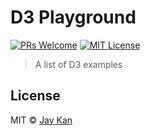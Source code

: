 # D3 Playground

[![PRs Welcome][prs-badge]][prs]
[![MIT License][license-badge]][license]

> A list of D3 examples

## License
MIT © [Jay Kan](https://github.com/JayKan)

[prs-badge]: https://img.shields.io/badge/PRs-welcome-brightgreen.svg?style=flat-square
[prs]: https://github.com/JayKan/D3-Playground/pulls
[license-badge]: https://img.shields.io/npm/l/express.svg?style=flat-square
[license]: https://github.com/JayKan/D3-Playground/blob/master/LICENSE